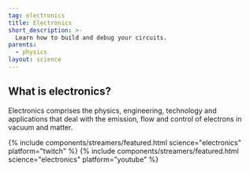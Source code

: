 ```yaml
---
tag: electronics
title: Electronics
short_description: >-
  Learn how to build and debug your circuits.
parents:
  - physics
layout: science
---
```

## What is electronics?

Electronics comprises the physics, engineering, technology and applications that deal with the emission, flow and control of electrons in vacuum and matter.

{% include components/streamers/featured.html science="electronics" platform="twitch" %}
{% include components/streamers/featured.html science="electronics" platform="youtube" %}
